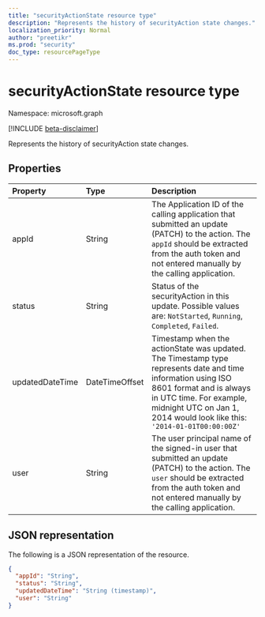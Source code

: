 ```yaml
---
title: "securityActionState resource type"
description: "Represents the history of securityAction state changes."
localization_priority: Normal
author: "preetikr"
ms.prod: "security"
doc_type: resourcePageType
---
```


# securityActionState resource type

Namespace: microsoft.graph

[!INCLUDE [beta-disclaimer](../../includes/beta-disclaimer.md)]

Represents the history of securityAction state changes.

## Properties

| Property     | Type        | Description |
|:-------------|:------------|:------------|
|appId|String|The Application ID of the calling application that submitted an update (PATCH) to the action. The `appId` should be extracted from the auth token and not entered manually by the calling application.|
|status|String| Status of the securityAction in this update. Possible values are: `NotStarted`, `Running`, `Completed`, `Failed`.|
|updatedDateTime|DateTimeOffset| Timestamp when the actionState was updated. The Timestamp type represents date and time information using ISO 8601 format and is always in UTC time. For example, midnight UTC on Jan 1, 2014 would look like this: `'2014-01-01T00:00:00Z'`|
|user|String|The user principal name of the signed-in user that submitted an update (PATCH) to the action. The `user` should be extracted from the auth token and not entered manually by the calling application.|

## JSON representation

The following is a JSON representation of the resource.

<!-- {
  "blockType": "resource",
  "optionalProperties": [

  ],
  "@odata.type": "microsoft.graph.securityActionState",
  "baseType": null
}-->

```json
{
  "appId": "String",
  "status": "String",
  "updatedDateTime": "String (timestamp)",
  "user": "String"
}
```

<!-- uuid: 16cd6b66-4b1a-43a1-adaf-3a886856ed98
2019-02-04 14:57:30 UTC -->
<!-- {
  "type": "#page.annotation",
  "description": "securityActionState resource",
  "keywords": "",
  "section": "documentation",
  "tocPath": ""
}-->
